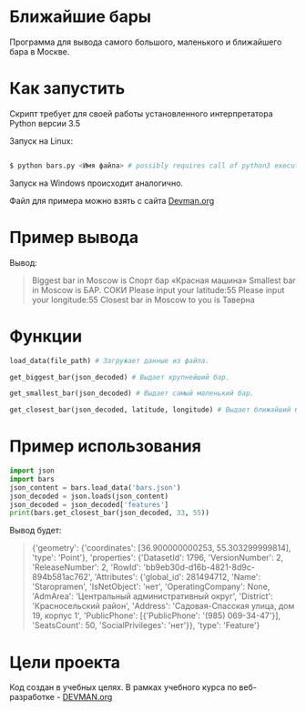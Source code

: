 # Ближайшие бары

Программа для вывода самого большого, маленького и ближайшего бара в Москве.


# Как запустить

Скрипт требует для своей работы установленного интерпретатора Python версии 3.5

Запуск на Linux:

```bash

$ python bars.py <Имя файла> # possibly requires call of python3 executive instead of just python

```

Запуск на Windows происходит аналогично.

Файл для примера можно взять с сайта [Devman.org](https://devman.org/fshare/1503831681/4/)

# Пример вывода
Вывод:

> Biggest bar in Moscow is Спорт бар «Красная машина»
> Smallest bar in Moscow is БАР. СОКИ
> Please input your latitude:55
> Please input your longitude:55
> Closest bar in Moscow to you is Таверна

# Функции

```python
load_data(file_path) # Загружает данные из файла.
```

```python
get_biggest_bar(json_decoded) # Выдает крупнейший бар.
```

```python
get_smallest_bar(json_decoded) # Выдает самый маленький бар.
```

```python
get_closest_bar(json_decoded, latitude, longitude) # Выдает ближайший бар.
```

# Пример использования

```python
import json
import bars
json_content = bars.load_data('bars.json')
json_decoded = json.loads(json_content)
json_decoded = json_decoded['features']
print(bars.get_closest_bar(json_decoded, 33, 55))
```
Вывод будет:
> {'geometry': {'coordinates': [36.900000000253, 55.303299999814], 'type': 'Point'}, 'properties': {'DatasetId': 1796, 'VersionNumber': 2, 'ReleaseNumber': 2, 'RowId': 'bb9eb30d-d16b-4821-8d9c-894b581ac762', 'Attributes': {'global_id': 281494712, 'Name': 'Staropramen', 'IsNetObject': 'нет', 'OperatingCompany': None, 'AdmArea': 'Центральный административный округ', 'District': 'Красносельский район', 'Address': 'Садовая-Спасская улица, дом 19, корпус 1', 'PublicPhone': [{'PublicPhone': '(985) 069-34-47'}], 'SeatsCount': 50, 'SocialPrivileges': 'нет'}}, 'type': 'Feature'}


# Цели проекта

Код создан в учебных целях. В рамках учебного курса по веб-разработке - [DEVMAN.org](https://devman.org)
